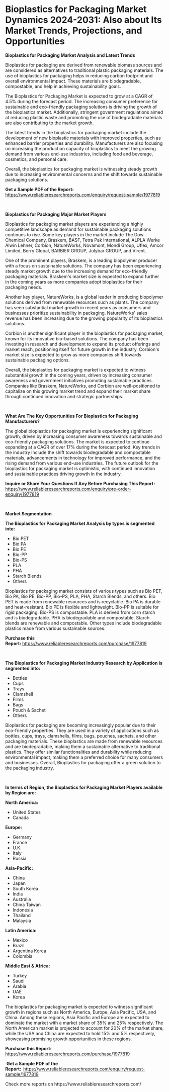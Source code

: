 <p><h1>Bioplastics for Packaging Market Dynamics 2024-2031: Also about Its Market Trends, Projections, and Opportunities</h1></p><p><strong>Bioplastics for Packaging Market Analysis and Latest Trends</strong></p>
<p><p>Bioplastics for packaging are derived from renewable biomass sources and are considered as alternatives to traditional plastic packaging materials. The use of bioplastics for packaging helps in reducing carbon footprint and overall environmental impact. These materials are biodegradable, compostable, and help in achieving sustainability goals.</p><p>The Bioplastics for Packaging Market is expected to grow at a CAGR of 4.5% during the forecast period. The increasing consumer preference for sustainable and eco-friendly packaging solutions is driving the growth of the bioplastics market. Additionally, stringent government regulations aimed at reducing plastic waste and promoting the use of biodegradable materials are also contributing to the market growth.</p><p>The latest trends in the bioplastics for packaging market include the development of new bioplastic materials with improved properties, such as enhanced barrier properties and durability. Manufacturers are also focusing on increasing the production capacity of bioplastics to meet the growing demand from various end-use industries, including food and beverage, cosmetics, and personal care.</p><p>Overall, the bioplastics for packaging market is witnessing steady growth due to increasing environmental concerns and the shift towards sustainable packaging solutions.</p></p>
<p><strong>Get a Sample PDF of the Report:&nbsp;</strong> <a href="https://www.reliableresearchreports.com/enquiry/request-sample/1977819">https://www.reliableresearchreports.com/enquiry/request-sample/1977819</a></p>
<p>&nbsp;</p>
<p><strong>Bioplastics for Packaging Major Market Players</strong></p>
<p><p>Bioplastics for packaging market players are experiencing a highly competitive landscape as demand for sustainable packaging solutions continues to rise. Some key players in the market include The Dow Chemical Company, Braskem, BASF, Tetra Pak International, ALPLA Werke Alwin Lehner, Corbion, NatureWorks, Novamont, Mondi Group, Uflex, Amcor Limited, Berry Global, BARBIER GROUP, Jolybar GROUP, and Virent.</p><p>One of the prominent players, Braskem, is a leading biopolymer producer with a focus on sustainable solutions. The company has been experiencing steady market growth due to the increasing demand for eco-friendly packaging materials. Braskem's market size is expected to expand further in the coming years as more companies adopt bioplastics for their packaging needs.</p><p>Another key player, NatureWorks, is a global leader in producing biopolymer solutions derived from renewable resources such as plants. The company has seen substantial market growth in recent years as consumers and businesses prioritize sustainability in packaging. NatureWorks' sales revenue has been increasing due to the growing popularity of its bioplastics solutions.</p><p>Corbion is another significant player in the bioplastics for packaging market, known for its innovative bio-based solutions. The company has been investing in research and development to expand its product offerings and market reach, positioning itself for future growth in the industry. Corbion's market size is expected to grow as more companies shift towards sustainable packaging options.</p><p>Overall, the bioplastics for packaging market is expected to witness substantial growth in the coming years, driven by increasing consumer awareness and government initiatives promoting sustainable practices. Companies like Braskem, NatureWorks, and Corbion are well-positioned to capitalize on this growing market trend and expand their market share through continued innovation and strategic partnerships.</p></p>
<p>&nbsp;</p>
<p><strong>What Are The Key Opportunities For Bioplastics for Packaging Manufacturers?</strong></p>
<p><p>The global bioplastics for packaging market is experiencing significant growth, driven by increasing consumer awareness towards sustainable and eco-friendly packaging solutions. The market is expected to continue expanding at a CAGR of over 17% during the forecast period. Key trends in the industry include the shift towards biodegradable and compostable materials, advancements in technology for improved performance, and the rising demand from various end-use industries. The future outlook for the bioplastics for packaging market is optimistic, with continued innovation and sustainable practices driving growth in the industry.</p></p>
<p><strong>Inquire or Share Your Questions If Any Before Purchasing This Report:</strong> <a href="https://www.reliableresearchreports.com/enquiry/pre-order-enquiry/1977819">https://www.reliableresearchreports.com/enquiry/pre-order-enquiry/1977819</a></p>
<p>&nbsp;</p>
<p><strong>Market Segmentation</strong></p>
<p><strong>The Bioplastics for Packaging Market Analysis by types is segmented into:</strong></p>
<p><ul><li>Bio PET</li><li>Bio PA</li><li>Bio PE</li><li>Bio-PP</li><li>Bio-PS</li><li>PLA</li><li>PHA</li><li>Starch Blends</li><li>Others</li></ul></p>
<p><p>Bioplastics for packaging market consists of various types such as Bio PET, Bio PA, Bio PE, Bio-PP, Bio-PS, PLA, PHA, Starch Blends, and others. Bio PET is made from renewable resources and is recyclable. Bio PA is durable and heat-resistant. Bio PE is flexible and lightweight. Bio-PP is suitable for rigid packaging. Bio-PS is compostable. PLA is derived from corn starch and is biodegradable. PHA is biodegradable and compostable. Starch blends are renewable and compostable. Other types include biodegradable plastics made from various sustainable sources.</p></p>
<p><strong>Purchase this Report:&nbsp;</strong><a href="https://www.reliableresearchreports.com/purchase/1977819">https://www.reliableresearchreports.com/purchase/1977819</a></p>
<p>&nbsp;</p>
<p><strong>The Bioplastics for Packaging Market Industry Research by Application is segmented into:</strong></p>
<p><ul><li>Bottles</li><li>Cups</li><li>Trays</li><li>Clamshell</li><li>Films</li><li>Bags</li><li>Pouch & Sachet</li><li>Others</li></ul></p>
<p><p>Bioplastics for packaging are becoming increasingly popular due to their eco-friendly properties. They are used in a variety of applications such as bottles, cups, trays, clamshells, films, bags, pouches, sachets, and other packaging materials. These bioplastics are made from renewable resources and are biodegradable, making them a sustainable alternative to traditional plastics. They offer similar functionalities and durability while reducing environmental impact, making them a preferred choice for many consumers and businesses.  Overall, Bioplastics for packaging offer a green solution to the packaging industry.</p></p>
<p>&nbsp;</p>
<p><strong>In terms of Region, the Bioplastics for Packaging Market Players available by Region are:</strong></p>
<p>
    <p> <strong> North America: </strong>
        <ul>
            <li>United States</li>
            <li>Canada</li>
        </ul>
        </p> 
    <p> <strong> Europe: </strong>
        <ul>
            <li>Germany</li>
            <li>France</li>
            <li>U.K.</li>
            <li>Italy</li>
            <li>Russia</li>
        </ul>
        </p> 
    <p> <strong> Asia-Pacific: </strong>
        <ul>
            <li>China</li>
            <li>Japan</li>
            <li>South Korea</li>
            <li>India</li>
            <li>Australia</li>
            <li>China Taiwan</li>
            <li>Indonesia</li>
            <li>Thailand</li>
            <li>Malaysia</li>
        </ul>
        </p> 
    <p> <strong> Latin America: </strong>
        <ul>
            <li>Mexico</li>
            <li>Brazil</li>
            <li>Argentina Korea</li>
            <li>Colombia</li>
        </ul>
        </p> 
    <p> <strong> Middle East & Africa: </strong>
        <ul>
            <li>Turkey</li>
            <li>Saudi</li>
            <li>Arabia</li>
            <li>UAE</li>
            <li>Korea</li>
        </ul>
    </p>
    </p>
<p><p>The bioplastics for packaging market is expected to witness significant growth in regions such as North America, Europe, Asia Pacific, USA, and China. Among these regions, Asia Pacific and Europe are expected to dominate the market with a market share of 35% and 25% respectively. The North American market is projected to account for 20% of the market share, while the USA and China are expected to hold 15% and 5% respectively, showcasing promising growth opportunities in these regions.</p></p>
<p><strong>Purchase this Report: </strong><a href="https://www.reliableresearchreports.com/purchase/1977819">https://www.reliableresearchreports.com/purchase/1977819</a></p>
<p>&nbsp;<strong>Get a Sample PDF of the Report:&nbsp;&nbsp;</strong><a href="https://www.reliableresearchreports.com/enquiry/request-sample/1977819">https://www.reliableresearchreports.com/enquiry/request-sample/1977819</a></p>
<p><strong></strong></p>
<p>Check more reports on https://www.reliableresearchreports.com/</p>